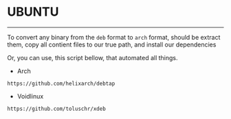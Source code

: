 # UBUNTU
--------

To convert any binary from the `deb` format to `arch` format, should be extract them, copy all contient files to our true path, and install our dependencies


Or, you can use, this script bellow, that automated all things.

- Arch
```
https://github.com/helixarch/debtap
```

- Voidlinux
```
https://github.com/toluschr/xdeb
```

